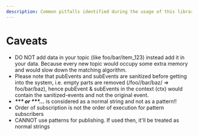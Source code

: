 ```yaml
---
description: Common pitfalls identified during the usage of this library
---
```


# Caveats

* DO NOT add data in your topic \(like foo/bar/item\_123\) instead add it in your data. Because every new topic would occupy some extra memory and would slow down the matching algorithm.
* Please note that pubEvents and subEvents are sanitized before getting into the system, i.e. empty parts are removed \(/foo//bar/baz/ =&gt; foo/bar/baz\), hence pubEvent & subEvents in the context \(ctx\) would contain the sanitized-events and not the original event.
* _**\*\*\* or \*\*\*...**_ is considered as a normal string and not as a pattern!!
* Order of subscription is not the order of execution for pattern subscribers
* CANNOT use patterns for publishing. If used then, it'll be treated as normal strings



